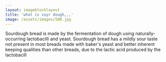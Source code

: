 ```yaml
---
layout: imageblocklayout
title: 'what is soyr dough,,,'
image: /assets/images/500.jpg
---
```

Sourdough bread is made by the fermentation of dough using naturally-occurring lactobacilli and yeast. Sourdough bread has a mildly sour taste not present in most breads made with baker's yeast and better inherent keeping qualities than other breads, due to the lactic acid produced by the lactobacill
